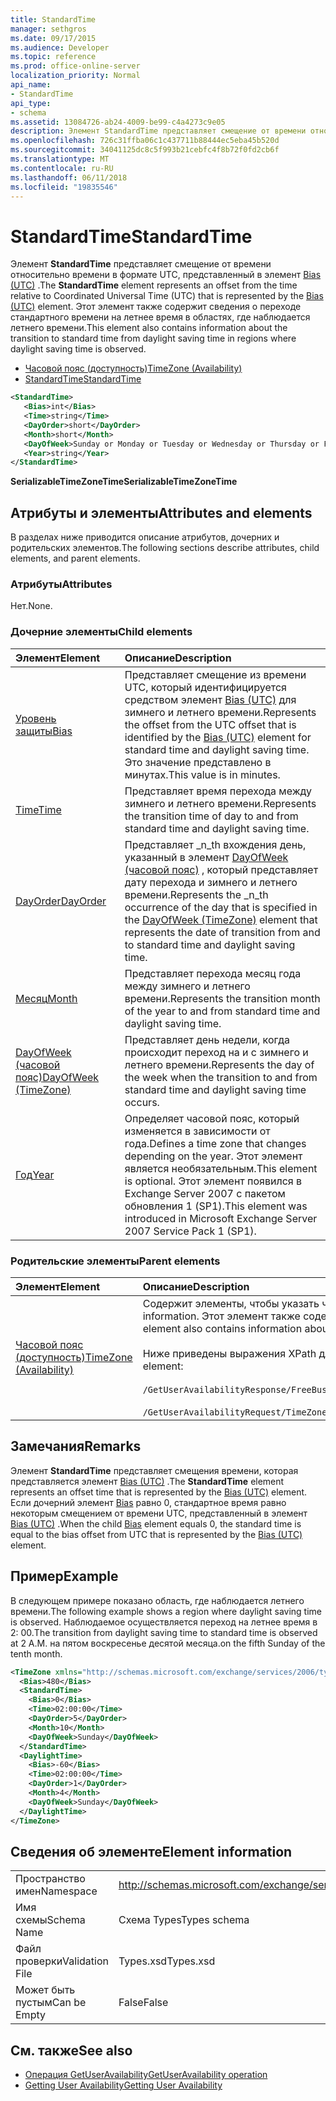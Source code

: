 ```yaml
---
title: StandardTime
manager: sethgros
ms.date: 09/17/2015
ms.audience: Developer
ms.topic: reference
ms.prod: office-online-server
localization_priority: Normal
api_name:
- StandardTime
api_type:
- schema
ms.assetid: 13084726-ab24-4009-be99-c4a4273c9e05
description: Элемент StandardTime представляет смещение от времени относительно времени в формате UTC, представленный в элемент Bias (UTC). Этот элемент также содержит сведения о переходе стандартного времени на летнее время в областях, где наблюдается летнего времени.
ms.openlocfilehash: 726c31ffba06c1c437711b88444ec5eba45b520d
ms.sourcegitcommit: 34041125dc8c5f993b21cebfc4f8b72f0fd2cb6f
ms.translationtype: MT
ms.contentlocale: ru-RU
ms.lasthandoff: 06/11/2018
ms.locfileid: "19835546"
---
```

# <a name="standardtime"></a><span data-ttu-id="8daa8-104">StandardTime</span><span class="sxs-lookup"><span data-stu-id="8daa8-104">StandardTime</span></span>

<span data-ttu-id="8daa8-105">Элемент **StandardTime** представляет смещение от времени относительно времени в формате UTC, представленный в элемент [Bias (UTC)](bias-utc.md) .</span><span class="sxs-lookup"><span data-stu-id="8daa8-105">The **StandardTime** element represents an offset from the time relative to Coordinated Universal Time (UTC) that is represented by the [Bias (UTC)](bias-utc.md) element.</span></span> <span data-ttu-id="8daa8-106">Этот элемент также содержит сведения о переходе стандартного времени на летнее время в областях, где наблюдается летнего времени.</span><span class="sxs-lookup"><span data-stu-id="8daa8-106">This element also contains information about the transition to standard time from daylight saving time in regions where daylight saving time is observed.</span></span> 
  
- [<span data-ttu-id="8daa8-107">Часовой пояс (доступность)</span><span class="sxs-lookup"><span data-stu-id="8daa8-107">TimeZone (Availability)</span></span>](timezone-availability.md)
- [<span data-ttu-id="8daa8-108">StandardTime</span><span class="sxs-lookup"><span data-stu-id="8daa8-108">StandardTime</span></span>](standardtime.md)
  
```xml
<StandardTime>
   <Bias>int</Bias>
   <Time>string</Time>
   <DayOrder>short</DayOrder>
   <Month>short</Month>
   <DayOfWeek>Sunday or Monday or Tuesday or Wednesday or Thursday or Friday or Saturday</DayOfWeek>
   <Year>string</Year>
</StandardTime>
```

 <span data-ttu-id="8daa8-109">**SerializableTimeZoneTime**</span><span class="sxs-lookup"><span data-stu-id="8daa8-109">**SerializableTimeZoneTime**</span></span>
## <a name="attributes-and-elements"></a><span data-ttu-id="8daa8-110">Атрибуты и элементы</span><span class="sxs-lookup"><span data-stu-id="8daa8-110">Attributes and elements</span></span>

<span data-ttu-id="8daa8-111">В разделах ниже приводится описание атрибутов, дочерних и родительских элементов.</span><span class="sxs-lookup"><span data-stu-id="8daa8-111">The following sections describe attributes, child elements, and parent elements.</span></span>
  
### <a name="attributes"></a><span data-ttu-id="8daa8-112">Атрибуты</span><span class="sxs-lookup"><span data-stu-id="8daa8-112">Attributes</span></span>

<span data-ttu-id="8daa8-113">Нет.</span><span class="sxs-lookup"><span data-stu-id="8daa8-113">None.</span></span>
  
### <a name="child-elements"></a><span data-ttu-id="8daa8-114">Дочерние элементы</span><span class="sxs-lookup"><span data-stu-id="8daa8-114">Child elements</span></span>

|<span data-ttu-id="8daa8-115">**Элемент**</span><span class="sxs-lookup"><span data-stu-id="8daa8-115">**Element**</span></span>|<span data-ttu-id="8daa8-116">**Описание**</span><span class="sxs-lookup"><span data-stu-id="8daa8-116">**Description**</span></span>|
|:-----|:-----|
|[<span data-ttu-id="8daa8-117">Уровень защиты</span><span class="sxs-lookup"><span data-stu-id="8daa8-117">Bias</span></span>](bias.md) <br/> |<span data-ttu-id="8daa8-118">Представляет смещение из времени UTC, который идентифицируется средством элемент [Bias (UTC)](bias-utc.md) для зимнего и летнего времени.</span><span class="sxs-lookup"><span data-stu-id="8daa8-118">Represents the offset from the UTC offset that is identified by the [Bias (UTC)](bias-utc.md) element for standard time and daylight saving time.</span></span> <span data-ttu-id="8daa8-119">Это значение представлено в минутах.</span><span class="sxs-lookup"><span data-stu-id="8daa8-119">This value is in minutes.</span></span>  <br/> |
|[<span data-ttu-id="8daa8-120">Time</span><span class="sxs-lookup"><span data-stu-id="8daa8-120">Time</span></span>](time.md) <br/> |<span data-ttu-id="8daa8-121">Представляет время перехода между зимнего и летнего времени.</span><span class="sxs-lookup"><span data-stu-id="8daa8-121">Represents the transition time of day to and from standard time and daylight saving time.</span></span>  <br/> |
|[<span data-ttu-id="8daa8-122">DayOrder</span><span class="sxs-lookup"><span data-stu-id="8daa8-122">DayOrder</span></span>](dayorder.md) <br/> |<span data-ttu-id="8daa8-123">Представляет _n_th вхождения день, указанный в элемент [DayOfWeek (часовой пояс)](dayofweek-timezone.md) , который представляет дату перехода и зимнего и летнего времени.</span><span class="sxs-lookup"><span data-stu-id="8daa8-123">Represents the  _n_th occurrence of the day that is specified in the [DayOfWeek (TimeZone)](dayofweek-timezone.md) element that represents the date of transition from and to standard time and daylight saving time.</span></span>  <br/> |
|[<span data-ttu-id="8daa8-124">Месяц</span><span class="sxs-lookup"><span data-stu-id="8daa8-124">Month</span></span>](month.md) <br/> |<span data-ttu-id="8daa8-125">Представляет перехода месяц года между зимнего и летнего времени.</span><span class="sxs-lookup"><span data-stu-id="8daa8-125">Represents the transition month of the year to and from standard time and daylight saving time.</span></span>  <br/> |
|[<span data-ttu-id="8daa8-126">DayOfWeek (часовой пояс)</span><span class="sxs-lookup"><span data-stu-id="8daa8-126">DayOfWeek (TimeZone)</span></span>](dayofweek-timezone.md) <br/> |<span data-ttu-id="8daa8-127">Представляет день недели, когда происходит переход на и с зимнего и летнего времени.</span><span class="sxs-lookup"><span data-stu-id="8daa8-127">Represents the day of the week when the transition to and from standard time and daylight saving time occurs.</span></span>  <br/> |
|[<span data-ttu-id="8daa8-128">Год</span><span class="sxs-lookup"><span data-stu-id="8daa8-128">Year</span></span>](year.md) <br/> |<span data-ttu-id="8daa8-129">Определяет часовой пояс, который изменяется в зависимости от года.</span><span class="sxs-lookup"><span data-stu-id="8daa8-129">Defines a time zone that changes depending on the year.</span></span> <span data-ttu-id="8daa8-130">Этот элемент является необязательным.</span><span class="sxs-lookup"><span data-stu-id="8daa8-130">This element is optional.</span></span> <span data-ttu-id="8daa8-131">Этот элемент появился в Exchange Server 2007 с пакетом обновления 1 (SP1).</span><span class="sxs-lookup"><span data-stu-id="8daa8-131">This element was introduced in Microsoft Exchange Server 2007 Service Pack 1 (SP1).</span></span>  <br/> |
   
### <a name="parent-elements"></a><span data-ttu-id="8daa8-132">Родительские элементы</span><span class="sxs-lookup"><span data-stu-id="8daa8-132">Parent elements</span></span>

|<span data-ttu-id="8daa8-133">**Элемент**</span><span class="sxs-lookup"><span data-stu-id="8daa8-133">**Element**</span></span>|<span data-ttu-id="8daa8-134">**Описание**</span><span class="sxs-lookup"><span data-stu-id="8daa8-134">**Description**</span></span>|
|:-----|:-----|
|[<span data-ttu-id="8daa8-135">Часовой пояс (доступность)</span><span class="sxs-lookup"><span data-stu-id="8daa8-135">TimeZone (Availability)</span></span>](timezone-availability.md) <br/> | <span data-ttu-id="8daa8-136">Содержит элементы, чтобы указать часовой пояс сведения.</span><span class="sxs-lookup"><span data-stu-id="8daa8-136">Contains elements that identify time zone information.</span></span> <span data-ttu-id="8daa8-137">Этот элемент также содержит сведения о переходе между зимнего и летнего времени.</span><span class="sxs-lookup"><span data-stu-id="8daa8-137">This element also contains information about the transition between standard time and daylight saving time.</span></span> <br/><br/><span data-ttu-id="8daa8-138">Ниже приведены выражения XPath для этого элемента.</span><span class="sxs-lookup"><span data-stu-id="8daa8-138">The following are the XPath expressions to this element:</span></span> <br/> <br/>  `/GetUserAvailabilityResponse/FreeBusyResponseArray/FreeBusyResponse/FreeBusyView/WorkingHours/TimeZone` <br/> <br/> `/GetUserAvailabilityRequest/TimeZone` <br/> |
   
## <a name="remarks"></a><span data-ttu-id="8daa8-139">Замечания</span><span class="sxs-lookup"><span data-stu-id="8daa8-139">Remarks</span></span>

<span data-ttu-id="8daa8-140">Элемент **StandardTime** представляет смещения времени, которая представляется элемент [Bias (UTC)](bias-utc.md) .</span><span class="sxs-lookup"><span data-stu-id="8daa8-140">The **StandardTime** element represents an offset time that is represented by the [Bias (UTC)](bias-utc.md) element.</span></span> <span data-ttu-id="8daa8-141">Если дочерний элемент [Bias](bias.md) равно 0, стандартное время равно некоторым смещением от времени UTC, представленный в элемент [Bias (UTC)](bias-utc.md) .</span><span class="sxs-lookup"><span data-stu-id="8daa8-141">When the child [Bias](bias.md) element equals 0, the standard time is equal to the bias offset from UTC that is represented by the [Bias (UTC)](bias-utc.md) element.</span></span> 
  
## <a name="example"></a><span data-ttu-id="8daa8-142">Пример</span><span class="sxs-lookup"><span data-stu-id="8daa8-142">Example</span></span>

<span data-ttu-id="8daa8-143">В следующем примере показано область, где наблюдается летнего времени.</span><span class="sxs-lookup"><span data-stu-id="8daa8-143">The following example shows a region where daylight saving time is observed.</span></span> <span data-ttu-id="8daa8-144">Наблюдаемое осуществляется переход на летнее время в 2: 00.</span><span class="sxs-lookup"><span data-stu-id="8daa8-144">The transition from daylight saving time to standard time is observed at 2 A.M.</span></span> <span data-ttu-id="8daa8-145">на пятом воскресенье десятой месяца.</span><span class="sxs-lookup"><span data-stu-id="8daa8-145">on the fifth Sunday of the tenth month.</span></span>
  
```xml
<TimeZone xmlns="http://schemas.microsoft.com/exchange/services/2006/types">
  <Bias>480</Bias>
  <StandardTime>
    <Bias>0</Bias>
    <Time>02:00:00</Time>
    <DayOrder>5</DayOrder>
    <Month>10</Month>
    <DayOfWeek>Sunday</DayOfWeek>
  </StandardTime>
  <DaylightTime>
    <Bias>-60</Bias>
    <Time>02:00:00</Time>
    <DayOrder>1</DayOrder>
    <Month>4</Month>
    <DayOfWeek>Sunday</DayOfWeek>
  </DaylightTime>
</TimeZone>
```

## <a name="element-information"></a><span data-ttu-id="8daa8-146">Сведения об элементе</span><span class="sxs-lookup"><span data-stu-id="8daa8-146">Element information</span></span>

|||
|:-----|:-----|
|<span data-ttu-id="8daa8-147">Пространство имен</span><span class="sxs-lookup"><span data-stu-id="8daa8-147">Namespace</span></span>  <br/> |http://schemas.microsoft.com/exchange/services/2006/types  <br/> |
|<span data-ttu-id="8daa8-148">Имя схемы</span><span class="sxs-lookup"><span data-stu-id="8daa8-148">Schema Name</span></span>  <br/> |<span data-ttu-id="8daa8-149">Схема Types</span><span class="sxs-lookup"><span data-stu-id="8daa8-149">Types schema</span></span>  <br/> |
|<span data-ttu-id="8daa8-150">Файл проверки</span><span class="sxs-lookup"><span data-stu-id="8daa8-150">Validation File</span></span>  <br/> |<span data-ttu-id="8daa8-151">Types.xsd</span><span class="sxs-lookup"><span data-stu-id="8daa8-151">Types.xsd</span></span>  <br/> |
|<span data-ttu-id="8daa8-152">Может быть пустым</span><span class="sxs-lookup"><span data-stu-id="8daa8-152">Can be Empty</span></span>  <br/> |<span data-ttu-id="8daa8-153">False</span><span class="sxs-lookup"><span data-stu-id="8daa8-153">False</span></span>  <br/> |
   
## <a name="see-also"></a><span data-ttu-id="8daa8-154">См. также</span><span class="sxs-lookup"><span data-stu-id="8daa8-154">See also</span></span>

- [<span data-ttu-id="8daa8-155">Операция GetUserAvailability</span><span class="sxs-lookup"><span data-stu-id="8daa8-155">GetUserAvailability operation</span></span>](getuseravailability-operation.md)
- [<span data-ttu-id="8daa8-156">Getting User Availability</span><span class="sxs-lookup"><span data-stu-id="8daa8-156">Getting User Availability</span></span>](http://msdn.microsoft.com/library/d4133fcb-9b0f-4e6b-aadf-a389da83516a%28Office.15%29.aspx)

